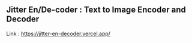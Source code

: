 ## Jitter En/De-coder : Text to Image Encoder and Decoder

Link : https://jitter-en-decoder.vercel.app/
